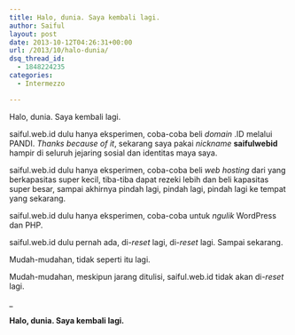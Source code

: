 ```yaml
---
title: Halo, dunia. Saya kembali lagi.
author: Saiful
layout: post
date: 2013-10-12T04:26:31+00:00
url: /2013/10/halo-dunia/
dsq_thread_id:
  - 1848224235
categories:
  - Intermezzo

---
```

Halo, dunia. Saya kembali lagi.

saiful.web.id dulu hanya eksperimen, coba-coba beli _domain_ .ID melalui PANDI. _Thanks because of it_, sekarang saya pakai _nickname_ **saifulwebid** hampir di seluruh jejaring sosial dan identitas maya saya.

saiful.web.id dulu hanya eksperimen, coba-coba beli _web hosting_ dari yang berkapasitas super kecil, tiba-tiba dapat rezeki lebih dan beli kapasitas super besar, sampai akhirnya pindah lagi, pindah lagi, pindah lagi ke tempat yang sekarang.

saiful.web.id dulu hanya eksperimen, coba-coba untuk _ngulik_ WordPress dan PHP.

saiful.web.id dulu pernah ada, di-_reset_ lagi, di-_reset_ lagi. Sampai sekarang.

Mudah-mudahan, tidak seperti itu lagi.

Mudah-mudahan, meskipun jarang ditulisi, saiful.web.id tidak akan di-_reset_ lagi.

_

**Halo, dunia. Saya kembali lagi.**
